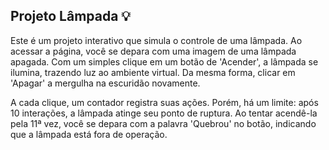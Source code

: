 <h2> Projeto Lâmpada 💡</h2>
<p>Este é um projeto interativo que simula o controle de uma lâmpada. Ao acessar a página, você se depara com uma imagem de uma lâmpada apagada. Com um simples clique em um botão de 'Acender', a lâmpada se ilumina, trazendo luz ao ambiente virtual. Da mesma forma, clicar em 'Apagar' a mergulha na escuridão novamente.

A cada clique, um contador registra suas ações. Porém, há um limite: após 10 interações, a lâmpada atinge seu ponto de ruptura. Ao tentar acendê-la pela 11ª vez, você se depara com a palavra 'Quebrou' no botão, indicando que a lâmpada está fora de operação.</p>
